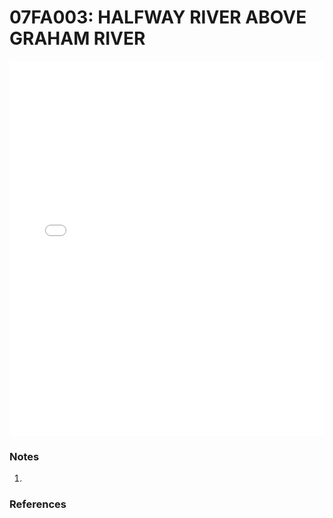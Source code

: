 # 07FA003: HALFWAY RIVER ABOVE GRAHAM RIVER

<iframe src="/distribution_estimation/_static/stations/07FA003_fdc.html" width="100%" height="600" frameborder="0"></iframe>

### Notes
1. 

### References

